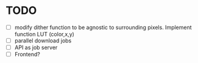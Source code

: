 # TODO

* [ ] modify dither function  to be agnostic to surrounding pixels. Implement function LUT (color,x,y)
* [ ] parallel download jobs
* [ ] API as job server
* [ ] Frontend?